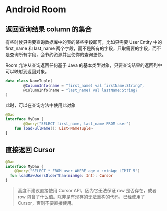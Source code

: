 # Android Room

## 返回查询结果 column 的集合

有些时候只需要查询数据库中的表的某些字段即可，比如只需要 User Entity 中的 first_name 和 last_name 两个字段，而不是所有的字段，只取需要的字段，而不是查询所有字段，会节约资源并且使你的查询更快。

Room 允许从查询返回任何基于 Java 的基本类型对象，只要查询结果的返回列中可以映射到返回对象。

```kotlin
data class NameTuple(
		@ColumnInfo(name = "first_name) val firstName:String?,
		@ColumnInfo(name = "last_name) val lastName:String?
)
```

此时，可以在查询方法中使用此对象

```kotlin
@Dao
interface MyDao {
		@Query("SELECT first_name, last_name FROM user")
  	fun loadFullName(): List<NameTuple>
}
```

## 直接返回 Cursor

```kotlin
@Dao
interface MyDao {
 	@Query("SELECT * FROM user WHERE age > :minAge LIMIT 5")
  fun loadRawUsersOlderThan(minAge: Int): Cursor
}
```

> 高度不建议直接使用 Cursor API，因为它无法保证 row 是否存在，或者 row 包含了什么值。除非是有现存的无法重构的代码，已经使用了 Cursor，否则不要直接使用。

